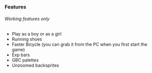 ### Features
###### Working features only
- Play as a boy or as a girl
- Running shoes
- Faster Bicycle (you can grab it from the PC when you first start the game)
- Exp bars
- GBC palettes
- Unzoomed backsprites
